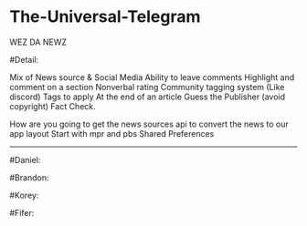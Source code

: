 # The-Universal-Telegram
WEZ DA NEWZ 

#Detail:

Mix of News source & Social Media
Ability to leave comments Highlight and comment on a section
Nonverbal rating Community tagging system (Like discord) 
Tags to apply 
At the end of an article Guess the Publisher (avoid copyright)
Fact Check.

How are you going to get the news sources api to convert the news to our app layout
Start with mpr and pbs
Shared Preferences

------------------------------------------------------------------------------------

#Daniel: 

#Brandon:

#Korey:

#Fifer:
